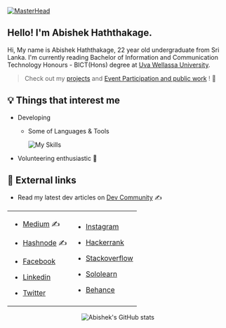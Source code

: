 [![MasterHead](https://github.com/user-attachments/assets/8b390241-49d6-4bc4-89a0-b63a3c982b54)](https://www.linkedin.com/in/abhixsh/)

## Hello! I'm Abishek Haththakage.

Hi, My name is Abishek Haththakage, 22 year old undergraduate from Sri Lanka.
I'm currently reading Bachelor of Information and Communication Technology Honours - BICT(Hons) degree at [Uva Wellassa University](https://www.uwu.ac.lk/). 
> Check out my [projects](https://gist.github.com/abhixsh/e1c14d9726ebcb048801ac2d8f077b24#file-my-projects-md) and [Event Participation and public work](https://gist.github.com/abhixsh/d906ecfef270001763a402f21135085f) ! 🚀

## :bulb: Things that interest me

- Developing
	- Some of Languages & Tools 
	
		![My Skills](https://skillicons.dev/icons?i=azure,aws,githubactions,linux,bash,nginx,docker,jenkins,bitbucket,kubernetes,terraform,git,postman,react,nodejs,express,mongodb,js,java,bootstrap,figma,ps&perline=11)

- Volunteering enthusiastic :ghost:

## :link: External links



-  Read my latest dev articles on [Dev Community](https://dev.to/abhixsh) ✍

<center>
<table border='0'>
<tr>
<td>

- [Medium](https://medium.com/@abhixsh__) ✍

- [Hashnode](https://hashnode.com/@abhixsh) ✍

-  [Facebook](https://www.facebook.com/abhi.haththakage/)

-  [Linkedin](https://www.linkedin.com/in/abhixsh/)

-  [Twitter](https://twitter.com/abhixsh)


</td>
<td>

-  [Instagram](https://www.instagram.com/_abhixsh/)

-  [Hackerrank](https://www.hackerrank.com/abhixsh?hr_r=1)

-  [Stackoverflow](https://stackoverflow.com/users/20766435/abishek-haththakage)

-  [Sololearn](https://www.sololearn.com/profile/27665727)

-  [Behance](https://www.behance.net/lokabishek)

</td>
</tr>
</table>

<p align="center">

![Abishek's GitHub stats](https://github-readme-stats.vercel.app/api?username=abhixsh&show_icons=true&theme=transparent)
</p>

</center>
